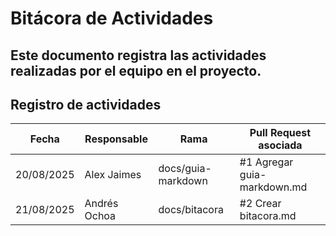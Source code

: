 # Bitácora de Actividades  

Este documento registra las actividades realizadas por el equipo en el proyecto.  
---

## Registro de actividades  

| Fecha       | Responsable     | Rama                | Pull Request asociada |
|-------------|-----------------|---------------------|-----------------------|
| 20/08/2025  | Alex Jaimes     | docs/guia-markdown  | #1 Agregar guia-markdown.md |
| 21/08/2025  | Andrés Ochoa    | docs/bitacora       | #2 Crear bitacora.md |

